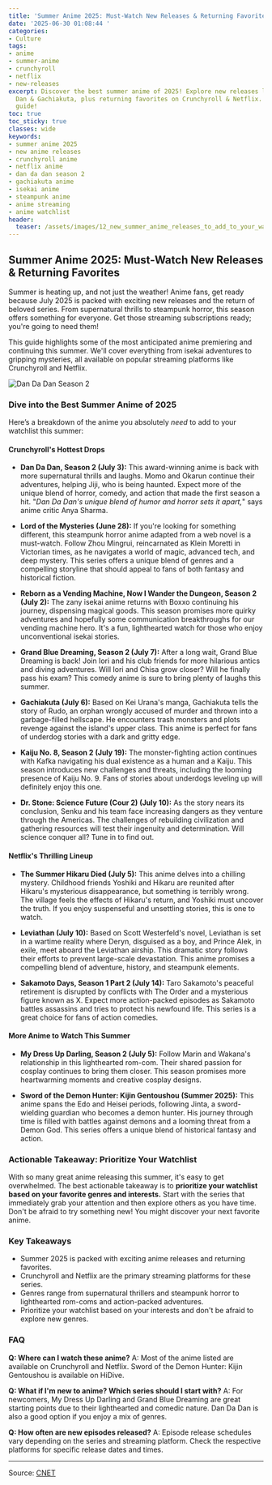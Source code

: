 ```yaml
---
title: 'Summer Anime 2025: Must-Watch New Releases & Returning Favorites'
date: '2025-06-30 01:08:44 '
categories:
- Culture
tags:
- anime
- summer-anime
- crunchyroll
- netflix
- new-releases
excerpt: Discover the best summer anime of 2025! Explore new releases like Dan Da
  Dan & Gachiakuta, plus returning favorites on Crunchyroll & Netflix. Your ultimate
  guide!
toc: true
toc_sticky: true
classes: wide
keywords:
- summer anime 2025
- new anime releases
- crunchyroll anime
- netflix anime
- dan da dan season 2
- gachiakuta anime
- isekai anime
- steampunk anime
- anime streaming
- anime watchlist
header:
  teaser: /assets/images/12_new_summer_anime_releases_to_add_to_your_watch__20250630010844.jpg
---
```


## Summer Anime 2025: Must-Watch New Releases & Returning Favorites

Summer is heating up, and not just the weather! Anime fans, get ready because July 2025 is packed with exciting new releases and the return of beloved series. From supernatural thrills to steampunk horror, this season offers something for everyone. Get those streaming subscriptions ready; you're going to need them!

This guide highlights some of the most anticipated anime premiering and continuing this summer. We'll cover everything from isekai adventures to gripping mysteries, all available on popular streaming platforms like Crunchyroll and Netflix.

![Dan Da Dan Season 2](https://www.cnet.com/a/img/resize/d8d4abc1d467a58917278dbdeff49482f6685e3e/hub/2025/06/27/08759961-d4bc-47bb-80ed-46e2fea775f5/dan-da-dan-season-2-cr.jpg?auto=webp&fit=crop&height=614&width=1092)

### Dive into the Best Summer Anime of 2025

Here’s a breakdown of the anime you absolutely *need* to add to your watchlist this summer:

#### Crunchyroll's Hottest Drops

*   **Dan Da Dan, Season 2 (July 3):** This award-winning anime is back with more supernatural thrills and laughs. Momo and Okarun continue their adventures, helping Jiji, who is being haunted. Expect more of the unique blend of horror, comedy, and action that made the first season a hit. "*Dan Da Dan's unique blend of humor and horror sets it apart,*" says anime critic Anya Sharma.

*   **Lord of the Mysteries (June 28):** If you're looking for something different, this steampunk horror anime adapted from a web novel is a must-watch. Follow Zhou Mingrui, reincarnated as Klein Moretti in Victorian times, as he navigates a world of magic, advanced tech, and deep mystery. This series offers a unique blend of genres and a compelling storyline that should appeal to fans of both fantasy and historical fiction.

*   **Reborn as a Vending Machine, Now I Wander the Dungeon, Season 2 (July 2):** The zany isekai anime returns with Boxxo continuing his journey, dispensing magical goods. This season promises more quirky adventures and hopefully some communication breakthroughs for our vending machine hero. It's a fun, lighthearted watch for those who enjoy unconventional isekai stories.

*   **Grand Blue Dreaming, Season 2 (July 7):** After a long wait, Grand Blue Dreaming is back! Join Iori and his club friends for more hilarious antics and diving adventures. Will Iori and Chisa grow closer? Will he finally pass his exam? This comedy anime is sure to bring plenty of laughs this summer.

*   **Gachiakuta (July 6):** Based on Kei Urana's manga, Gachiakuta tells the story of Rudo, an orphan wrongly accused of murder and thrown into a garbage-filled hellscape. He encounters trash monsters and plots revenge against the island's upper class. This anime is perfect for fans of underdog stories with a dark and gritty edge.

*   **Kaiju No. 8, Season 2 (July 19):** The monster-fighting action continues with Kafka navigating his dual existence as a human and a Kaiju. This season introduces new challenges and threats, including the looming presence of Kaiju No. 9. Fans of stories about underdogs leveling up will definitely enjoy this one.

*   **Dr. Stone: Science Future (Cour 2) (July 10):** As the story nears its conclusion, Senku and his team face increasing dangers as they venture through the Americas. The challenges of rebuilding civilization and gathering resources will test their ingenuity and determination. Will science conquer all? Tune in to find out.

#### Netflix's Thrilling Lineup

*   **The Summer Hikaru Died (July 5):** This anime delves into a chilling mystery. Childhood friends Yoshiki and Hikaru are reunited after Hikaru's mysterious disappearance, but something is terribly wrong. The village feels the effects of Hikaru's return, and Yoshiki must uncover the truth. If you enjoy suspenseful and unsettling stories, this is one to watch.

*   **Leviathan (July 10):** Based on Scott Westerfeld's novel, Leviathan is set in a wartime reality where Deryn, disguised as a boy, and Prince Alek, in exile, meet aboard the Leviathan airship. This dramatic story follows their efforts to prevent large-scale devastation. This anime promises a compelling blend of adventure, history, and steampunk elements.

*   **Sakamoto Days, Season 1 Part 2 (July 14):** Taro Sakamoto's peaceful retirement is disrupted by conflicts with The Order and a mysterious figure known as X. Expect more action-packed episodes as Sakamoto battles assassins and tries to protect his newfound life. This series is a great choice for fans of action comedies.

#### More Anime to Watch This Summer

*   **My Dress Up Darling, Season 2 (July 5):** Follow Marin and Wakana's relationship in this lighthearted rom-com. Their shared passion for cosplay continues to bring them closer. This season promises more heartwarming moments and creative cosplay designs.

*   **Sword of the Demon Hunter: Kijin Gentoushou (Summer 2025):** This anime spans the Edo and Heisei periods, following Jinta, a sword-wielding guardian who becomes a demon hunter. His journey through time is filled with battles against demons and a looming threat from a Demon God. This series offers a unique blend of historical fantasy and action.

### Actionable Takeaway: Prioritize Your Watchlist

With so many great anime releasing this summer, it's easy to get overwhelmed. The best actionable takeaway is to **prioritize your watchlist based on your favorite genres and interests.** Start with the series that immediately grab your attention and then explore others as you have time. Don't be afraid to try something new! You might discover your next favorite anime.

### Key Takeaways

*   Summer 2025 is packed with exciting anime releases and returning favorites.
*   Crunchyroll and Netflix are the primary streaming platforms for these series.
*   Genres range from supernatural thrillers and steampunk horror to lighthearted rom-coms and action-packed adventures.
*   Prioritize your watchlist based on your interests and don't be afraid to explore new genres.

### FAQ

**Q: Where can I watch these anime?**
A: Most of the anime listed are available on Crunchyroll and Netflix. Sword of the Demon Hunter: Kijin Gentoushou is available on HiDive.

**Q: What if I'm new to anime? Which series should I start with?**
A: For newcomers, My Dress Up Darling and Grand Blue Dreaming are great starting points due to their lighthearted and comedic nature. Dan Da Dan is also a good option if you enjoy a mix of genres.

**Q: How often are new episodes released?**
A: Episode release schedules vary depending on the series and streaming platform. Check the respective platforms for specific release dates and times.

---

Source: [CNET](https://www.cnet.com/tech/services-and-software/12-new-summer-anime-releases-to-add-to-your-watch-list-right-now/#ftag=CAD590a51e)